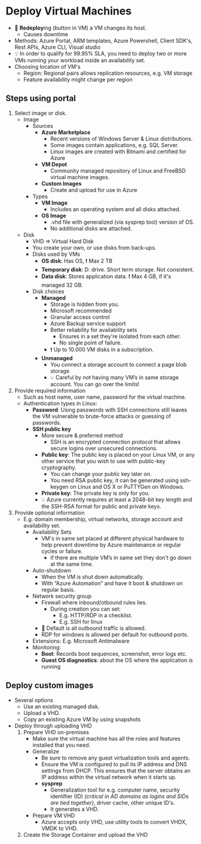 
# Deploy Virtual Machines

- 📝 **Redeploy**ing (button in VM) a VM changes its host.
  - Causes downtime
- Methods: Azure Portal, ARM templates, Azure Powershell, Client SDK's, Rest APIs, Azure CLI, Visual studio
- 💡 In order to qualify for 99.95% SLA, you need to deploy two or more VMs running your workload inside an availability set.
- Choosing location of VM's
  - Region: Regional pairs allows replication resources, e.g. VM storage
  - Feature availability might change per region

## Steps using portal

1. Select image or disk.
    - Image
      - Sources
        - **Azure Marketplace**
          - Recent versions of Windows Server & Linux distributions.
          - Some images contain applications, e.g. SQL Server.
          - Linux images are created with Bitnami and certified for Azure
        - **VM Depot**
          - Community managed repository of Linux and FreeBSD virtual machine images.
        - **Custom Images**
          - Create and upload for use in Azure
      - Types
        - **VM Image**
          - Includes an operating system and all disks attached.
        - **OS Image**
          - .vhd file with generalized (via sysprep tool) version of OS.
          - No additional disks are attached.
    - Disk
      - VHD => Virtual Hard Disk
      - You create your own, or use disks from back-ups.
      - Disks used by VMs
        - **OS disk**: Has OS, ❗ Max 2 TB
        - **Temporary disk**: D: drive. Short term storage. Not consistent.
        - **Data disk**: Stores application data. ❗ Max 4 GB, if it's managed 32 GB.
      - Disk choices
        - **Managed**
          - Storage is hidden from you.
          - Microsoft recommended
          - Granular access control
          - Azure Backup service support
          - Better reliability for availability sets
            - Ensures in a set they're isolated from each other.
            - No single point of failure.
          - ❗ Up to 10.000 VM disks in a subscription.
        - **Unmanaged**
          - You connect a storage account to connect a page blob storage
          - 💡 Careful by not having many VM’s in same storage account. You can go over the limits!
2. Provide required information
    - Such as host name, user name, password for the virtual machine.
    - Authentication types in Linux:
      - **Password**: Using passwords with SSH connections still leaves the VM vulnerable to brute-force attacks or guessing of passwords.
      - **SSH public key**
        - More secure & preferred method
          - SSH is an encrypted connection protocol that allows secure logins over unsecured connections.
        - **Public key**: The public key is placed on your Linux VM, or any other service that you wish to use with public-key cryptography.
          - You can change your public key later on.
          - You need RSA public key, it can be generated using ssh-keygen on Linux and OS X or PuTTYGen on Windows.
        - **Private key**: The private key is only for you.
        - 💡 Azure currently requires at least a 2048-bit key length and the SSH-RSA format for public and private keys.
3. Provide optional information
    - E.g. domain membership, virtual networks, storage account and availability set.
      - Availability Sets
        - VM's in same set placed at different physical hardware to help prevent downtime by Azure maintenance or regular cycles or failure.
          - if there are multiple VM’s in same set they don’t go down at the same time.
      - Auto-shutdown
        - When the VM is shut down automatically.
        - With “Azure Automation” and have it boot & shutdown on regular basis.
      - Network security group
        - Firewall where inbound/otbound rules lies.
          - During creation you  can set:
            - E.g. HTTP/RDP in a checklist.
            - E.g. SSH for linux
        - 📝 Default is all outbound traffic is allowed.
        - RDP for windows is allowed per default for outbound ports.
      - Extensions: E.g. Microsoft Antimalware
      - Monitoring:
        - **Boot**: Records boot sequences, screenshot, error logs etc.
        - **Guest OS diagnostics**: about the OS where the application is running

## Deploy custom images

- Several options
  - Use an existing managed disk.
  - Upload a VHD.
  - Copy an existing Azure VM by using snapshots
- Deploy through uploading VHD
  1. Prepare VHD on-premises
     - Make sure the virtual machine has all the roles and features installed that you need.
     - Generalize
       - Be sure to remove any guest virtualization tools and agents.
       - Ensure the VM is configured to pull its IP address and DNS settings from DHCP. This ensures that the server obtains an IP address within the virtual network when it starts up.
       - **sysprep**
         - Generalization tool for e.g. computer name, security identifier (ID) *(critical in AD domains as logins and SIDs are tied together)*, driver cache, other unique ID's.
         - It generates a VHD.
     - Prepare VM VHD
       - Azure accepts only VHD, use utility tools to convert VHDX, VMDK to VHD.
  2. Create the Storage Container and upload the VHD
